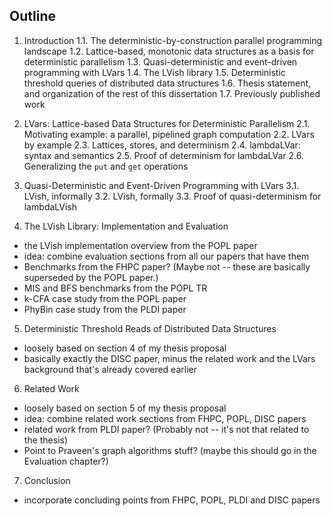 ## Outline

1. Introduction
  1.1. The deterministic-by-construction parallel programming landscape
  1.2. Lattice-based, monotonic data structures as a basis for deterministic parallelism
  1.3. Quasi-deterministic and event-driven programming with LVars
  1.4. The LVish library
  1.5. Deterministic threshold queries of distributed data structures
  1.6. Thesis statement, and organization of the rest of this dissertation
  1.7. Previously published work

2. LVars: Lattice-based Data Structures for Deterministic Parallelism
  2.1. Motivating example: a parallel, pipelined graph computation
  2.2. LVars by example
  2.3. Lattices, stores, and determinism
  2.4. lambdaLVar: syntax and semantics
  2.5. Proof of determinism for lambdaLVar
  2.6. Generalizing the `put` and `get` operations

3. Quasi-Deterministic and Event-Driven Programming with LVars
  3.1. LVish, informally
  3.2. LVish, formally
  3.3. Proof of quasi-determinism for lambdaLVish

4. The LVish Library: Implementation and Evaluation
  * the LVish implementation overview from the POPL paper
  * idea: combine evaluation sections from all our papers that have them
  * Benchmarks from the FHPC paper?  (Maybe not -- these are basically superseded by the POPL paper.)
  * MIS and BFS benchmarks from the POPL TR
  * k-CFA case study from the POPL paper
  * PhyBin case study from the PLDI paper

5. Deterministic Threshold Reads of Distributed Data Structures
  * loosely based on section 4 of my thesis proposal
  * basically exactly the DISC paper, minus the related work and the LVars background that's already covered earlier

6. Related Work
  * loosely based on section 5 of my thesis proposal
  * idea: combine related work sections from FHPC, POPL, DISC papers
  * related work from PLDI paper?  (Probably not -- it's not that related to the thesis)
  * Point to Praveen's graph algorithms stuff? (maybe this should go in the Evaluation chapter?)

7. Conclusion
  * incorporate concluding points from FHPC, POPL, PLDI and DISC papers
